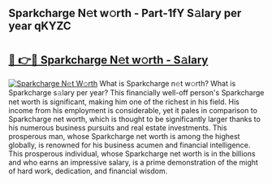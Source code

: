 ## Sparkcharge N𝚎t w𝚘rth - Part-1fY S𝚊lary per year qKYZC

# <h2><a href="http://gc00s2.nevu.top/?p=Sparkcharge">🔗 👉🔴 Sparkcharge N𝚎t w𝚘rth - S𝚊lary</a></h2>

[![Sparkcharge N𝚎t W𝚘rth](https://i.imgur.com/EBH3L9S.jpeg)](http://gc00s2.nevu.top/?p=Sparkcharge)
What is Sparkcharge n𝚎t w𝚘rth? What is Sparkcharge s𝚊lary per year?
This financially well-off person's Sparkcharge net worth is significant, making him one of the richest in his field. His income from his employment is considerable, yet it pales in comparison to Sparkcharge net worth, which is thought to be significantly larger thanks to his numerous business pursuits and real estate investments. This prosperous man, whose Sparkcharge net worth is among the highest globally, is renowned for his business acumen and financial intelligence. This prosperous individual, whose Sparkcharge net worth is in the billions and who earns an impressive salary, is a prime demonstration of the might of hard work, dedication, and financial wisdom.

